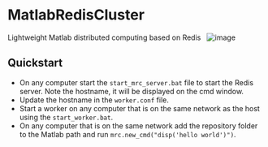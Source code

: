 # MatlabRedisCluster
Lightweight Matlab distributed computing based on Redis  
![image](https://user-images.githubusercontent.com/50057077/112982622-59d83c80-9165-11eb-97e1-ed2957179e03.png)
   
## Quickstart  
- On any computer start the `start_mrc_server.bat` file to start the Redis server. Note the hostname, it will be displayed on the cmd window.  
- Update the hostname in the `worker.conf` file.  
- Start a worker on any computer that is on the same network as the host using the `start_worker.bat`.
- On any computer that is on the same network add the repository folder to the Matlab path and run `mrc.new_cmd("disp('hello world')")`.  
